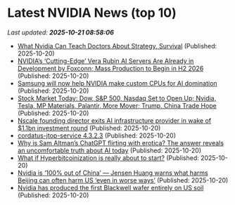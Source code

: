 # Latest NVIDIA News (top 10)
_Last updated: **2025-10-21 08:58:06**_

- [What Nvidia Can Teach Doctors About Strategy, Survival](https://www.forbes.com/sites/robertpearl/2025/10/20/what-nvidia-can-teach-doctors-about-strategy-survival/) (Published: 2025-10-20)
- [NVIDIA’s ‘Cutting-Edge’ Vera Rubin AI Servers Are Already in Development by Foxconn; Mass Production to Begin in H2 2026](https://wccftech.com/nvidia-vera-rubin-ai-servers-are-already-in-development-by-foxconn/) (Published: 2025-10-20)
- [Samsung will now help NVIDIA make custom CPUs for AI domination](https://www.sammobile.com/news/samsung-will-now-help-nvidia-make-custom-cpus-for-ai-domination/) (Published: 2025-10-20)
- [Stock Market Today: Dow, S&P 500, Nasdaq Set to Open Up; Nvidia, Tesla, MP Materials, Palantir, More Mover; Trump, China Trade Hope](https://biztoc.com/x/3e6971652ca0c59d) (Published: 2025-10-20)
- [Nscale founding director exits AI infrastructure provider in wake of $1.1bn investment round](https://www.computerweekly.com/news/366633039/Nscale-founding-director-exits-AI-infrastructure-provider-in-wake-of-11bn-investment-round) (Published: 2025-10-20)
- [cordatus-jtop-service 4.3.2.3](https://pypi.org/project/cordatus-jtop-service/4.3.2.3/) (Published: 2025-10-20)
- [Why is Sam Altman’s ChatGPT flirting with erotica? The answer reveals an uncomfortable truth about AI today](https://www.livemint.com/opinion/online-views/ai-monetization-strategy-chatgpt-erotica-sam-altman-criticism-openai-business-model-sex-bot-chatbot-adult-content-porn-11760871090841.html) (Published: 2025-10-20)
- [What if Hyperbitcoinization is really about to start?](https://cryptoslate.com/what-if-hyperbitcoinization-is-really-about-to-start/) (Published: 2025-10-20)
- [Nvidia is ‘100% out of China’ — Jensen Huang warns what harms Beijing can often harm US ‘even in worse ways’](https://www.livemint.com/companies/news/nvidia-is-100-out-of-china-jensen-huang-warns-what-harms-beijing-can-often-harm-us-even-in-worse-ways-11760930364663.html) (Published: 2025-10-20)
- [Nvidia has produced the first Blackwell wafer entirely on US soil](https://biztoc.com/x/eb5397dab77a9d52) (Published: 2025-10-20)
